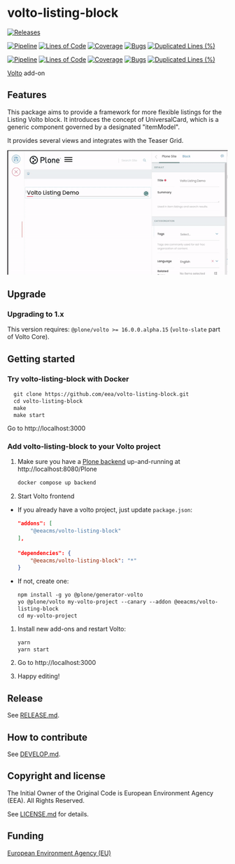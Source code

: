 # volto-listing-block

[![Releases](https://img.shields.io/github/v/release/eea/volto-listing-block)](https://github.com/eea/volto-listing-block/releases)

[![Pipeline](https://ci.eionet.europa.eu/buildStatus/icon?job=volto-addons%2Fvolto-listing-block%2Fmaster&subject=master)](https://ci.eionet.europa.eu/view/Github/job/volto-addons/job/volto-listing-block/job/master/display/redirect)
[![Lines of Code](https://sonarqube.eea.europa.eu/api/project_badges/measure?project=volto-listing-block-master&metric=ncloc)](https://sonarqube.eea.europa.eu/dashboard?id=volto-listing-block-master)
[![Coverage](https://sonarqube.eea.europa.eu/api/project_badges/measure?project=volto-listing-block-master&metric=coverage)](https://sonarqube.eea.europa.eu/dashboard?id=volto-listing-block-master)
[![Bugs](https://sonarqube.eea.europa.eu/api/project_badges/measure?project=volto-listing-block-master&metric=bugs)](https://sonarqube.eea.europa.eu/dashboard?id=volto-listing-block-master)
[![Duplicated Lines (%)](https://sonarqube.eea.europa.eu/api/project_badges/measure?project=volto-listing-block-master&metric=duplicated_lines_density)](https://sonarqube.eea.europa.eu/dashboard?id=volto-listing-block-master)

[![Pipeline](https://ci.eionet.europa.eu/buildStatus/icon?job=volto-addons%2Fvolto-listing-block%2Fdevelop&subject=develop)](https://ci.eionet.europa.eu/view/Github/job/volto-addons/job/volto-listing-block/job/develop/display/redirect)
[![Lines of Code](https://sonarqube.eea.europa.eu/api/project_badges/measure?project=volto-listing-block-develop&metric=ncloc)](https://sonarqube.eea.europa.eu/dashboard?id=volto-listing-block-develop)
[![Coverage](https://sonarqube.eea.europa.eu/api/project_badges/measure?project=volto-listing-block-develop&metric=coverage)](https://sonarqube.eea.europa.eu/dashboard?id=volto-listing-block-develop)
[![Bugs](https://sonarqube.eea.europa.eu/api/project_badges/measure?project=volto-listing-block-develop&metric=bugs)](https://sonarqube.eea.europa.eu/dashboard?id=volto-listing-block-develop)
[![Duplicated Lines (%)](https://sonarqube.eea.europa.eu/api/project_badges/measure?project=volto-listing-block-develop&metric=duplicated_lines_density)](https://sonarqube.eea.europa.eu/dashboard?id=volto-listing-block-develop)

[Volto](https://github.com/plone/volto) add-on

## Features

This package aims to provide a framework for more flexible listings for the
Listing Volto block. It introduces the concept of UniversalCard, which is a
generic component governed by a designated "itemModel".

It provides several views and integrates with the Teaser Grid.

![Listing Block](https://raw.githubusercontent.com/eea/volto-listing-block/master/docs/volto-listing-block.gif)

## Upgrade

### Upgrading to 1.x

This version requires: `@plone/volto >= 16.0.0.alpha.15` (`volto-slate` part of Volto Core).

## Getting started

### Try volto-listing-block with Docker

      git clone https://github.com/eea/volto-listing-block.git
      cd volto-listing-block
      make
      make start

Go to http://localhost:3000

### Add volto-listing-block to your Volto project

1. Make sure you have a [Plone backend](https://plone.org/download) up-and-running at http://localhost:8080/Plone

   ```Bash
   docker compose up backend
   ```

1. Start Volto frontend

* If you already have a volto project, just update `package.json`:

   ```JSON
   "addons": [
       "@eeacms/volto-listing-block"
   ],

   "dependencies": {
       "@eeacms/volto-listing-block": "*"
   }
   ```

* If not, create one:

   ```
   npm install -g yo @plone/generator-volto
   yo @plone/volto my-volto-project --canary --addon @eeacms/volto-listing-block
   cd my-volto-project
   ```

1. Install new add-ons and restart Volto:

   ```
   yarn
   yarn start
   ```

1. Go to http://localhost:3000

1. Happy editing!

## Release

See [RELEASE.md](https://github.com/eea/volto-listing-block/blob/master/RELEASE.md).

## How to contribute

See [DEVELOP.md](https://github.com/eea/volto-listing-block/blob/master/DEVELOP.md).

## Copyright and license

The Initial Owner of the Original Code is European Environment Agency (EEA).
All Rights Reserved.

See [LICENSE.md](https://github.com/eea/volto-listing-block/blob/master/LICENSE.md) for details.

## Funding

[European Environment Agency (EU)](http://eea.europa.eu)
